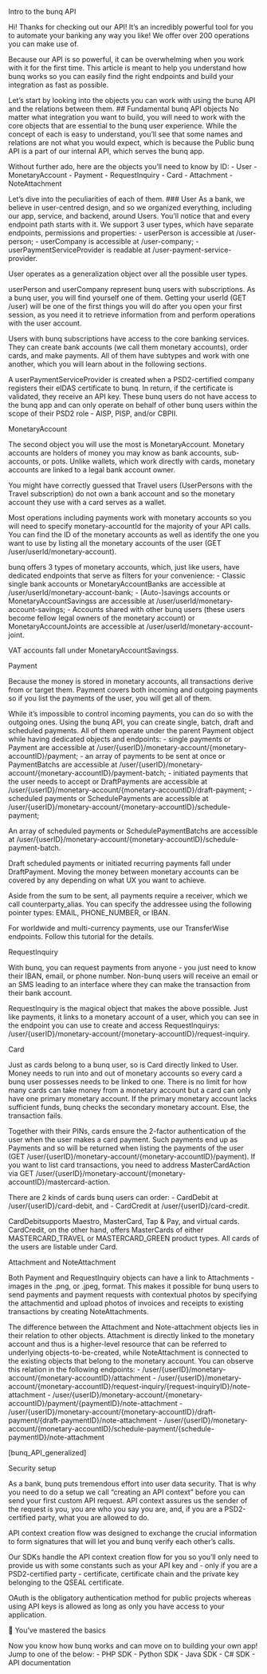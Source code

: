 Intro to the bunq API

Hi! Thanks for checking out our API! It’s an incredibly powerful tool
for you to automate your banking any way you like! We offer over 200
operations you can make use of.

Because our API is so powerful, it can be overwhelming when you work
with it for the first time. This article is meant to help you understand
how bunq works so you can easily find the right endpoints and build your
integration as fast as possible.

Let’s start by looking into the objects you can work with using the bunq
API and the relations between them. ## Fundamental bunq API objects No
matter what integration you want to build, you will need to work with
the core objects that are essential to the bunq user experience. While
the concept of each is easy to understand, you’ll see that some names
and relations are not what you would expect, which is because the Public
bunq API is a part of our internal API, which serves the bunq app.

Without further ado, here are the objects you’ll need to know by ID: -
User - MonetaryAccount - Payment - RequestInquiry - Card - Attachment -
NoteAttachment

Let’s dive into the peculiarities of each of them. ### User As a bank,
we believe in user-centred design, and so we organized everything,
including our app, service, and backend, around Users. You’ll notice
that and every endpoint path starts with it. We support 3 user types,
which have separate endpoints, permissions and properties: - userPerson
is accessible at /user-person; - userCompany is accessible at
/user-company; - userPaymentServiceProvider is readable at
/user-payment-service-provider.

User operates as a generalization object over all the possible user
types.

userPerson and userCompany represent bunq users with subscriptions. As a
bunq user, you will find yourself one of them. Getting your userId
(GET /user) will be one of the first things you will do after you open
your first session, as you need it to retrieve information from and
perform operations with the user account.

Users with bunq subscriptions have access to the core banking services.
They can create bank accounts (we call them monetary accounts), order
cards, and make payments. All of them have subtypes and work with one
another, which you will learn about in the following sections.

A userPaymentServiceProvider is created when a PSD2-certified company
registers their eIDAS certificate to bunq. In return, if the certificate
is validated, they receive an API key. These bunq users do not have
access to the bunq app and can only operate on behalf of other bunq
users within the scope of their PSD2 role - AISP, PISP, and/or CBPII.

MonetaryAccount

The second object you will use the most is MonetaryAccount. Monetary
accounts are holders of money you may know as bank accounts,
sub-accounts, or pots. Unlike wallets, which work directly with cards,
monetary accounts are linked to a legal bank account owner.

You might have correctly guessed that Travel users (UserPersons with the
Travel subscription) do not own a bank account and so the monetary
account they use with a card serves as a wallet.

Most operations including payments work with monetary accounts so you
will need to specify monetary-accountId for the majority of your API
calls. You can find the ID of the monetary accounts as well as identify
the one you want to use by listing all the monetary accounts of the user
(GET /user/userId/monetary-account).

bunq offers 3 types of monetary accounts, which, just like users, have
dedicated endpoints that serve as filters for your convenience: -
Classic single bank accounts or MonetaryAccountBanks are accessible at
/user/userId/monetary-account-bank; - (Auto-)savings accounts or
MonetaryAccountSavingss are accessible at
/user/userId/monetary-account-savings; - Accounts shared with other bunq
users (these users become fellow legal owners of the monetary account)
or MonetaryAccountJoints are accessible at
/user/userId/monetary-account-joint.

VAT accounts fall under MonetaryAccountSavingss.

Payment

Because the money is stored in monetary accounts, all transactions
derive from or target them. Payment covers both incoming and outgoing
payments so if you list the payments of the user, you will get all of
them.

While it’s impossible to control incoming payments, you can do so with
the outgoing ones. Using the bunq API, you can create single, batch,
draft and scheduled payments. All of them operate under the parent
Payment object while having dedicated objects and endpoints: - single
payments or Payment are accessible at
/user/{userID}/monetary-account/{monetary-accountID}/payment; - an array
of payments to be sent at once or PaymentBatchs are accessible at
/user/{userID}/monetary-account/{monetary-accountID}/payment-batch; -
initiated payments that the user needs to accept or DraftPayments are
accessible at
/user/{userID}/monetary-account/{monetary-accountID}/draft-payment; -
scheduled payments or SchedulePayments are accessible at
/user/{userID}/monetary-account/{monetary-accountID}/schedule-payment;

An array of scheduled payments or SchedulePaymentBatchs are accessible
at
/user/{userID}/monetary-account/{monetary-accountID}/schedule-payment-batch.

Draft scheduled payments or initiated recurring payments fall under
DraftPayment. Moving the money between monetary accounts can be covered
by any depending on what UX you want to achieve.

Aside from the sum to be sent, all payments require a receiver, which we
call counterparty_alias. You can specify the addressee using the
following pointer types: EMAIL, PHONE_NUMBER, or IBAN.

For worldwide and multi-currency payments, use our TransferWise
endpoints. Follow this tutorial for the details.

RequestInquiry

With bunq, you can request payments from anyone - you just need to know
their IBAN, email, or phone number. Non-bunq users will receive an email
or an SMS leading to an interface where they can make the transaction
from their bank account.

RequestInquiry is the magical object that makes the above possible. Just
like payments, it links to a monetary account of a user, which you can
see in the endpoint you can use to create and access RequestInquirys:
/user/{userID}/monetary-account/{monetary-accountID}/request-inquiry.

Card

Just as cards belong to a bunq user, so is Card directly linked to User.
Money needs to run into and out of monetary accounts so every card a
bunq user possesses needs to be linked to one. There is no limit for how
many cards can take money from a monetary account but a card can only
have one primary monetary account. If the primary monetary account lacks
sufficient funds, bunq checks the secondary monetary account. Else, the
transaction fails.

Together with their PINs, cards ensure the 2-factor authentication of
the user when the user makes a card payment. Such payments end up as
Payments and so will be returned when listing the payments of the user
(GET /user/{userID}/monetary-account/{monetary-accountID}/payment). If
you want to list card transactions, you need to address MasterCardAction
via
GET /user/{userID}/monetary-account/{monetary-accountID}/mastercard-action.

There are 2 kinds of cards bunq users can order: - CardDebit at
/user/{userID}/card-debit, and - CardCredit at
/user/{userID}/card-credit.

CardDebitsupports Maestro, MasterCard, Tap & Pay, and virtual cards.
CardCredit, on the other hand, offers MasterCards of either
MASTERCARD_TRAVEL or MASTERCARD_GREEN product types. All cards of the
users are listable under Card.

Attachment and NoteAttachment

Both Payment and RequestInquiry objects can have a link to Attachments -
images in the .png, or .jpeg, format. This makes it possible for bunq
users to send payments and payment requests with contextual photos by
specifying the attachmentid and upload photos of invoices and receipts
to existing transactions by creating NoteAttachments.

The difference between the Attachment and Note-attachment objects lies
in their relation to other objects. Attachment is directly linked to the
monetary account and thus is a higher-level resource that can be
referred to underlying objects-to-be-created, while NoteAttachment is
connected to the existing objects that belong to the monetary account.
You can observe this relation in the following endpoints: -
/user/{userID}/monetary-account/{monetary-accountID}/attachment -
/user/{userID}/monetary-account/{monetary-accountID}/request-inquiry/{request-inquiryID}/note-attachment -
/user/{userID}/monetary-account/{monetary-accountID}/payment/{paymentID}/note-attachment -
/user/{userID}/monetary-account/{monetary-accountID}/draft-payment/{draft-paymentID}/note-attachment -
/user/{userID}/monetary-account/{monetary-accountID}/schedule-payment/{schedule-paymentID}/note-attachment

[bunq_API_generalized]

Security setup

As a bank, bunq puts tremendous effort into user data security. That is
why you need to do a setup we call “creating an API context” before you
can send your first custom API request. API context assures us the
sender of the request is you, you are who you say you are, and, if you
are a PSD2-certified party, what you are allowed to do.

API context creation flow was designed to exchange the crucial
information to form signatures that will let you and bunq verify each
other’s calls.

Our SDKs handle the API context creation flow for you so you’ll only
need to provide us with some constants such as your API key and - only
if you are a PSD2-certified party - certificate, certificate chain and
the private key belonging to the QSEAL certificate.

OAuth is the obligatory authentication method for public projects
whereas using API keys is allowed as long as only you have access to
your application.

🌈 You’ve mastered the basics

Now you know how bunq works and can move on to building your own app!
Jump to one of the below: - PHP SDK - Python SDK - Java SDK - C# SDK -
API documentation
